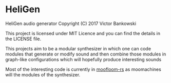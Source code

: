 # HeliGen

HeliGen audio generator
Copyright (C) 2017 Victor Bankowski

This project is licensed under MIT Licence and you can find the details in the LICENSE file.    
    
This projects aim to be a modular synthesizer in which one can code modules that generate or modify sound and then combine those modules in graph-like configurations which will hopefully produce interesting sounds

Most of the interesting code is currently in [moofloom-rs](https://github.com/VoxWave/moofloom-rs) as moomachines will the modules of the synthesizer.
